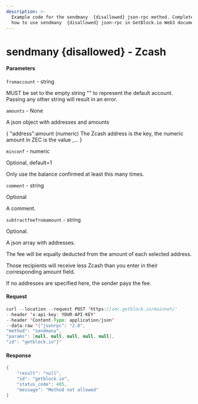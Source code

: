 ```yaml
---
description: >-
  Example code for the sendmany  {disallowed} json-rpc method. Сomplete guide on
  how to use sendmany  {disallowed} json-rpc in GetBlock.io Web3 documentation.
---
```


# sendmany {disallowed} - Zcash

#### Parameters

`fromaccount` - string

MUST be set to the empty string "" to represent the default account. Passing any other string will result in an error.

`amounts` - None

A json object with addresses and amounts

{ "address":amount (numeric) The Zcash address is the key, the numeric amount in ZEC is the value ,... }

`minconf` - numeric

Optional, default=1

Only use the balance confirmed at least this many times.

`comment` - string

Optional

A comment.

`subtractfeefromamount` - string

Optional.

A json array with addresses.

The fee will be equally deducted from the amount of each selected address.

Those recipients will receive less Zcash than you enter in their corresponding amount field.

If no addresses are specified here, the sender pays the fee.

#### Request

```java
curl --location --request POST 'https://zec.getblock.io/mainnet/' 
--header 'x-api-key: YOUR-API-KEY' 
--header 'Content-Type: application/json' 
--data-raw '{"jsonrpc": "2.0",
"method": "sendmany",
"params": [null, null, null, null, null],
"id": "getblock.io"}'
```

#### Response

```java
{
    "result": "null",
    "id": "getblock.io",
    "status_code": 405,
    "message": "Method not allowed"
}
```
